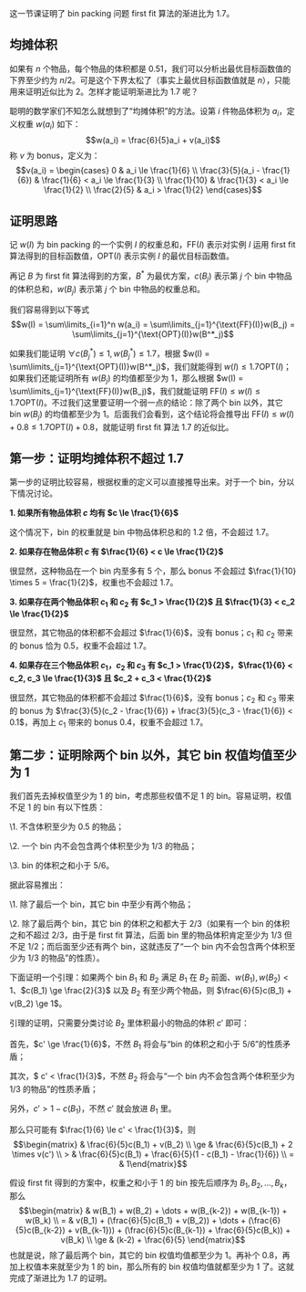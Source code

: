 这一节课证明了 bin packing 问题 first fit 算法的渐进比为 1.7。

 

## 均摊体积

如果有 $n$ 个物品，每个物品的体积都是 0.51，我们可以分析出最优目标函数值的下界至少约为 $n/2$。可是这个下界太松了（事实上最优目标函数值就是 $n$），只能用来证明近似比为 2。怎样才能证明渐进比为 1.7 呢？

聪明的数学家们不知怎么就想到了“均摊体积”的方法。设第 $i$ 件物品体积为 $a_i$，定义权重 $w(a_i)$ 如下：$$w(a_i) = \frac{6}{5}a_i + v(a_i)$$ 称 $v$ 为 bonus，定义为：$$v(a_i) = \begin{cases} 0 & a_i \le \frac{1}{6} \\ \frac{3}{5}(a_i - \frac{1}{6}) & \frac{1}{6} < a_i \le \frac{1}{3} \\ \frac{1}{10} & \frac{1}{3} < a_i \le \frac{1}{2} \\ \frac{2}{5} & a_i > \frac{1}{2} \end{cases}$$

 

## 证明思路

记 $w(I)$ 为 bin packing 的一个实例 $I$ 的权重总和，$\text{FF}(I)$ 表示对实例 $I$ 运用 first fit 算法得到的目标函数值，$\text{OPT}(I)$ 表示实例 $I$ 的最优目标函数值。

再记 $B$ 为 first fit 算法得到的方案，$B^*$ 为最优方案，$c(B_j)$ 表示第 $j$ 个 bin 中物品的体积总和，$w(B_j)$ 表示第 $j$ 个 bin 中物品的权重总和。

我们容易得到以下等式 $$w(I) = \sum\limits_{i=1}^n w(a_i) = \sum\limits_{j=1}^{\text{FF}(I)}w(B_j) = \sum\limits_{j=1}^{\text{OPT}(I)}w(B^*_j)$$

如果我们能证明 $\forall c(B^*_j) \le 1, w(B^*_j) \le 1.7$，根据 $w(I) = \sum\limits_{j=1}^{\text{OPT}(I)}w(B^*_j)$，我们就能得到 $w(I) \le 1.7\text{OPT}(I)$；如果我们还能证明所有 $w(B_j)$ 的均值都至少为 1，那么根据 $w(I) = \sum\limits_{j=1}^{\text{FF}(I)}w(B_j)$，我们就能证明 $\text{FF}(I) \le w(I) \le 1.7\text{OPT}(I)$。不过我们这里要证明一个弱一点的结论：除了两个 bin 以外，其它 bin $w(B_j)$ 的均值都至少为 1。后面我们会看到，这个结论将会推导出 $\text{FF}(I) \le w(I) + 0.8 \le 1.7\text{OPT}(I) + 0.8$，就能证明 first fit 算法 1.7 的近似比。

 

## 第一步：证明均摊体积不超过 1.7

第一步的证明比较容易，根据权重的定义可以直接推导出来。对于一个 bin，分以下情况讨论。

**1. 如果所有物品体积 $c$ 均有 $c \le \frac{1}{6}$**

这个情况下，bin 的权重就是 bin 中物品体积总和的 1.2 倍，不会超过 1.7。

**2. 如果存在物品体积 $c$ 有 $\frac{1}{6} < c \le \frac{1}{2}$**

很显然，这种物品在一个 bin 内至多有 5 个，那么 bonus 不会超过 $\frac{1}{10} \times 5 = \frac{1}{2}$，权重也不会超过 1.7。

**3. 如果存在两个物品体积 $c_1$ 和 $c_2$ 有 $c_1 > \frac{1}{2}$ 且 $\frac{1}{3} < c_2 \le \frac{1}{2}$**

很显然，其它物品的体积都不会超过 $\frac{1}{6}$，没有 bonus；$c_1$ 和 $c_2$ 带来的 bonus 恰为 0.5，权重不会超过 1.7。

**4. 如果存在三个物品体积 $c_1$，$c_2$ 和 $c_3$ 有 $c_1 > \frac{1}{2}$，$\frac{1}{6} < c_2, c_3 \le \frac{1}{3}$ 且 $c_2 + c_3 < \frac{1}{2}$**

很显然，其它物品的体积都不会超过 $\frac{1}{6}$，没有 bonus；$c_2$ 和 $c_3$ 带来的 bonus 为 $\frac{3}{5}(c_2 - \frac{1}{6}) + \frac{3}{5}(c_3 - \frac{1}{6}) < 0.1$，再加上 $c_1$ 带来的 bonus 0.4，权重不会超过 1.7。

 

## 第二步：证明除两个 bin 以外，其它 bin 权值均值至少为 1

我们首先去掉权值至少为 1 的 bin，考虑那些权值不足 1 的 bin。容易证明，权值不足 1 的 bin 有以下性质：

\1. 不含体积至少为 0.5 的物品；

\2. 一个 bin 内不会包含两个体积至少为 1/3 的物品；

\3. bin 的体积之和小于 5/6。

据此容易推出：

\1. 除了最后一个 bin，其它 bin 中至少有两个物品；

\2. 除了最后两个 bin，其它 bin 的体积之和都大于 2/3（如果有一个 bin 的体积之和不超过 2/3，由于是 first fit 算法，后面 bin 里的物品体积肯定至少为 1/3 但不足 1/2；而后面至少还有两个 bin，这就违反了“一个 bin 内不会包含两个体积至少为 1/3 的物品”的性质）。

 

下面证明一个引理：如果两个 bin $B_1$ 和 $B_2$ 满足 $B_1$ 在 $B_2$ 前面、$w(B_1), w(B_2) < 1$、$c(B_1) \ge \frac{2}{3}$ 以及 $B_2$ 有至少两个物品，则 $\frac{6}{5}c(B_1) + v(B_2) \ge 1$。

引理的证明，只需要分类讨论 $B_2$ 里体积最小的物品的体积 $c'$ 即可：

首先，$c' \ge \frac{1}{6}$，不然 $B_1$ 将会与“bin 的体积之和小于 5/6”的性质矛盾；

其次，$ c' < \frac{1}{3}$，不然 $B_2$ 将会与“一个 bin 内不会包含两个体积至少为 1/3 的物品”的性质矛盾；

另外，$c' > 1 - c(B_1)$，不然 $c'$ 就会放进 $B_1$ 里。

那么只可能有 $\frac{1}{6} \le c' < \frac{1}{3}$，则 $$\begin{matrix} & \frac{6}{5}c(B_1) + v(B_2) \\ \ge & \frac{6}{5}c(B_1) + 2 \times v(c') \\ > & \frac{6}{5}c(B_1) + \frac{6}{5}(1 - c(B_1) - \frac{1}{6}) \\ = & 1\end{matrix}$$

 

假设 first fit 得到的方案中，权重之和小于 1 的 bin 按先后顺序为 $B_1, B_2, \dots, B_k$，那么 $$\begin{matrix} & w(B_1) + w(B_2) + \dots + w(B_{k-2}) + w(B_{k-1}) + w(B_k) \\ = & v(B_1) + (\frac{6}{5}c(B_1) + v(B_2)) + \dots + (\frac{6}{5}c(B_{k-2}) + v(B_{k-1})) + (\frac{6}{5}c(B_{k-1}) + \frac{6}{5}c(B_k)) + v(B_k) \\ \ge & (k-2) + \frac{6}{5} \end{matrix}$$ 也就是说，除了最后两个 bin，其它的 bin 权值均值都至少为 1。再补个 0.8，再加上权值本来就至少为 1 的 bin，那么所有的 bin 权值均值就都至少为 1 了。这就完成了渐进比为 1.7 的证明。